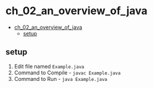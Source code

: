 # ch_02_an_overview_of_java
<!-- TOC -->
* [ch_02_an_overview_of_java](#ch_02_an_overview_of_java)
  * [setup](#setup)
<!-- TOC -->

## setup
1. Edit file named `Example.java`
2. Command to Compile - `javac Example.java`
3. Command to Run - `java Example.java`